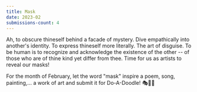 ```yaml
---
title: Mask
date: 2023-02
submissions-count: 4
---
```

Ah, to obscure thineself behind a facade of mystery. Dive empathically into another's identity. To express thineself more literally. The art of disguise. To be human is to recognize and acknowledge the existence of the other -- of those who are of thine kind yet differ from thee. Time for us as artists to reveal our masks!

For the month of February, let the word "mask" inspire a poem, song, painting,... a work of art and submit it for Do-A-Doodle! 🎭👺🥸



